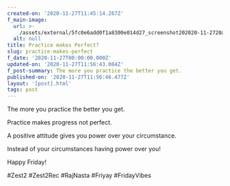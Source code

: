 ```yaml
---
created-on: '2020-11-27T11:45:14.267Z'
f_main-image:
  url: >-
    /assets/external/5fc0e6add0f1a8300e014d27_screenshot202020-11-2720at2011.44.38.png
  alt: null
title: Practice makes Perfect?
slug: practice-makes-perfect
f_date: '2020-11-27T00:00:00.000Z'
updated-on: '2020-11-27T11:56:43.084Z'
f_post-summary: The more you practice the better you get.
published-on: '2020-11-27T11:56:46.477Z'
layout: '[post].html'
tags: post
---
```


The more you practice the better you get.

Practice makes progress not perfect.

A positive attitude gives you power over your circumstance.

Instead of your circumstances having power over you!

Happy Friday!

#Zest2 #Zest2Rec #RajNasta #Friyay #FridayVibes

‍
